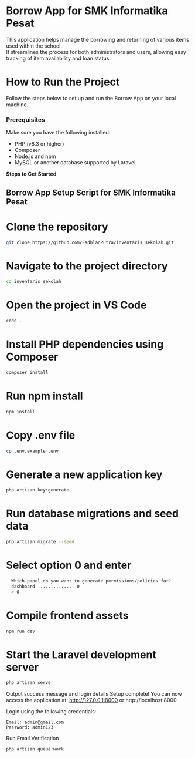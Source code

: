 #  Borrow App for SMK Informatika Pesat

This application helps manage the borrowing and returning of various items used within the school.  
It streamlines the process for both administrators and users, allowing easy tracking of item availability and loan status.

#  How to Run the Project

Follow the steps below to set up and run the Borrow App on your local machine.

###  Prerequisites
Make sure you have the following installed:

- PHP (v8.3 or higher)
- Composer
- Node.js and npm
- MySQL or another database supported by Laravel

**Steps to Get Started**

##  Borrow App Setup Script for SMK Informatika Pesat

#  Clone the repository
```bash
git clone https://github.com/FadhlanPutra/inventaris_sekolah.git
```

#  Navigate to the project directory
```bash
cd inventaris_sekolah
```

#  Open the project in VS Code
```bash
code .
```

#  Install PHP dependencies using Composer
```bash
composer install
```

#  Run npm install
```bash
npm install
```

#  Copy .env file
```bash
cp .env.example .env
```

#  Generate a new application key
```bash
php artisan key:generate
```

#  Run database migrations and seed data
```bash
php artisan migrate --seed
```

#  Select option 0 and enter
```bash
  Which panel do you want to generate permissions/policies for?
  dashboard .............. 0
  > 0
```

#  Compile frontend assets
```bash
npm run dev
```

#  Start the Laravel development server
```bash
php artisan serve
```

Output success message and login details
Setup complete! You can now access the application at:
http://127.0.0.1:8000
or
http://localhost:8000

Login using the following credentials:

```pgsql
Email: admin@gmail.com
Password: admin123
```

Run Email Verification
```bash
php artisan queue:work
```
















